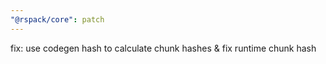 ```yaml
---
"@rspack/core": patch
---
```


fix: use codegen hash to calculate chunk hashes & fix runtime chunk hash
